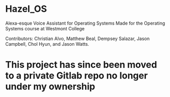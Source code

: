 # Hazel_OS
Alexa-esque Voice Assistant for Operating Systems
Made for the Operating Systems course at Westmont College

Contributors:
    Christian Alvo, Matthew Beal, Dempsey Salazar, Jason Campbell, Chol Hyun, and Jason Watts.

# This project has since been moved to a private Gitlab repo no longer under my ownership
